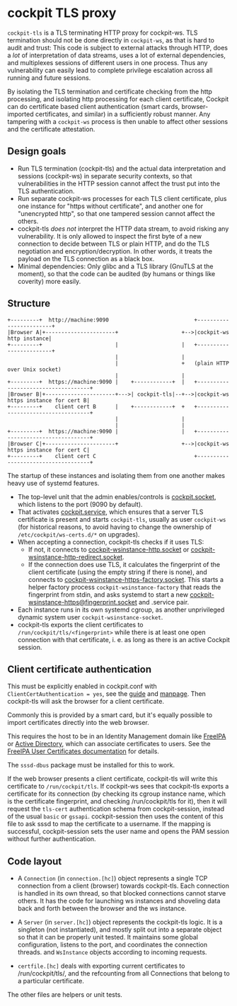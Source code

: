 cockpit TLS proxy
=================

`cockpit-tls` is a TLS terminating HTTP proxy for cockpit-ws. TLS termination
should not be done directly in `cockpit-ws`, as that is hard to audit and trust:
This code is subject to external attacks through HTTP, does a *lot* of
interpretation of data streams, uses a lot of external dependencies, and
multiplexes sessions of different users in one process. Thus any vulnerability
can easily lead to complete privilege escalation across all running and future
sessions.

By isolating the TLS termination and certificate checking from the http
processing, and isolating http processing for each client certificate, Cockpit
can do certificate based client authentication (smart cards, browser-imported
certificates, and similar) in a sufficiently robust manner. Any tampering with
a `cockpit-ws` process is then unable to affect other sessions and the
certificate attestation.

Design goals
------------

 * Run TLS termination (cockpit-tls) and the actual data interpretation and
   sessions (cockpit-ws) in separate security contexts, so that vulnerabilities
   in the HTTP session cannot affect the trust put into the TLS authentication.
 * Run separate cockpit-ws processes for each TLS client certificate, plus one
   instance for "https without certificate", and another one for "unencrypted
   http", so that one tampered session cannot affect the others.
 * cockpit-tls *does not* interpret the HTTP data stream, to avoid risking any
   vulnerability. It is only allowed to inspect the first byte of a new
   connection to decide between TLS or plain HTTP, and do the TLS negotiation
   and encryption/decryption. In other words, it treats the payload on the TLS
   connection as a black box.
 * Minimal dependencies: Only glibc and a TLS library (GnuTLS at the moment),
   so that the code can be audited (by humans or things like coverity) more
   easily.

Structure
---------

```
+---------+  http://machine:9090                           +------------------------+
|Browser A|+----------------------+                    +-->|cockpit-ws http instance|
+---------+                       |                    |   +------------------------+
                                  |                    |
                                  |                    +   (plain HTTP over Unix socket)
                                  |                    |
+---------+  https://machine:9090 |    +------------+  |   +------------------------------------+
|Browser B|+----------------------+--->| cockpit-tls|--+-->|cockpit-ws https instance for cert B|
+---------+    client cert B      |    +------------+  +   +------------------------------------+
                                  |                    |
                                  |                    |
+---------+  https://machine:9090 |                    |   +------------------------------------+
|Browser C|+----------------------+                    +-->|cockpit-ws https instance for cert C|
+---------+    client cert C                               +------------------------------------+
```

The startup of these instances and isolating them from one another makes heavy
use of systemd features.

 * The top-level unit that the admin enables/controls is [cockpit.socket](../ws/cockpit.socket.in),
   which listens to the port (9090 by default).
 * That activates [cockpit.service](../ws/cockpit.service.in), which ensures
   that a server TLS certificate is present and starts `cockpit-tls`, usually
   as user `cockpit-ws` (for historical reasons, to avoid having to change the
   ownership of `/etc/cockpit/ws-certs.d/*` on upgrades).
 * When accepting a connection, cockpit-tls checks if it uses TLS:
   - If not, it connects to [cockpit-wsinstance-http.socket](../src/ws/cockpit-wsinstance-http.socket.in) or
     [cockpit-wsinstance-http-redirect.socket](../src/ws/cockpit-wsinstance-http-redirect.socket.in).
   - If the connection does use TLS, it calculates the fingerprint of the
     client certificate (using the empty string if there is none), and connects
     to [cockpit-wsinstance-https-factory.socket](../src/ws/cockpit-wsinstance-https-factory.socket.in).
     This starts a helper factory process `cockpit-wsinstance-factory` that
     reads the fingerprint from stdin, and asks systemd to start a new
     [cockpit-wsinstance-https@fingerprint.socket](../src/ws/cockpit-wsinstance-https@.socket.in)
     and .service pair.
 * Each instance runs in its own systemd cgroup, as another unprivileged
   dynamic system user `cockpit-wsinstance-socket`.
 * cockpit-tls exports the client certificates to `/run/cockpit/tls/<fingerprint>`
   while there is at least one open connection with that certificate, i. e. as
   long as there is an active Cockpit session.

Client certificate authentication
---------------------------------

This must be explicitly enabled in cockpit.conf with `ClientCertAuthentication = yes`,
see the [guide](../../doc/guide/cert-authentication.xml) and
[manpage](../../doc/man/cockpit.conf.xml). Then cockpit-tls will ask the
browser for a client certificate.

Commonly this is provided by a smart card, but it's equally possible to import
certificates directly into the web browser.

This requires the host to be in an Identity Management domain like
[FreeIPA](https://www.freeipa.org/) or [Active
Directory](https://en.wikipedia.org/wiki/Active_Directory), which can associate
certificates to users. See the [FreeIPA User Certificates
documentation](https://www.freeipa.org/page/V4/User_Certificates) for details.

The `sssd-dbus` package must be installed for this to work.

If the web browser presents a client certificate, cockpit-tls will write this
certificate to `/run/cockpit/tls`.   If cockpit-ws sees that cockpit-tls
exports a certificate for its connection (by checking its cgroup instance name,
which is the certificate fingerprint, and checking /run/cockpit/tls for it),
then it will request the `tls-cert` authentication schema from cockpit-session,
instead of the usual `basic` or `gssapi`. cockpit-session then uses the content
of this file to ask sssd to map the certificate to a username.  If the mapping
is successful, cockpit-session sets the user name and opens the PAM session
without further authentication.


Code layout
-----------

 * A `Connection` (in `connection.[hc]`) object represents a single TCP
   connection from a client (browser) towards cockpit-tls. Each connection is
   handled in its own thread, so that blocked connections cannot starve others.
   It has the code for launching ws instances and shoveling data back and forth
   between the browser and the ws instance.

 * A `Server` (in `server.[hc]`) object represents the cockpit-tls logic. It is
   a singleton (not instantiated), and mostly split out into a separate object
   so that it can be properly unit tested. It maintains some global
   configuration, listens to the port, and coordinates the connection threads.
   and `WsInstance` objects according to incoming requests.

 * `certfile.[hc]` deals with exporting current certificates to
   /run/cockpit/tls/, and the refcounting from all Connections that belong to a
   particular certificate.

The other files are helpers or unit tests.
